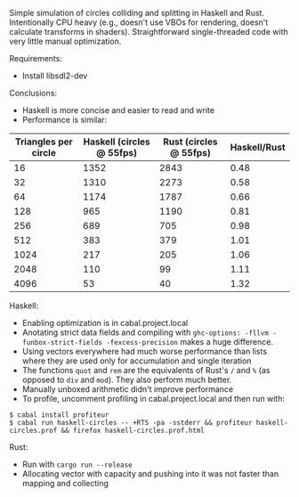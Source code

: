 Simple simulation of circles colliding and splitting in Haskell and Rust.
Intentionally CPU heavy (e.g., doesn't use VBOs for rendering, doesn't calculate transforms in shaders).
Straightforward single-threaded code with very little manual optimization.

Requirements:
- Install libsdl2-dev

Conclusions:

- Haskell is more concise and easier to read and write
- Performance is similar: 

| Triangles per circle | Haskell (circles @ 55fps)| Rust (circles @ 55fps) | Haskell/Rust |
|---|---|---|---|
| 16 | 1352 | 2843 | 0.48 |
| 32 | 1310 | 2273 | 0.58 |
| 64 | 1174 | 1787 | 0.66 |
| 128 | 965 | 1190 | 0.81 |
| 256 | 689 | 705 | 0.98 |
| 512 | 383 | 379 | 1.01 |
| 1024 | 217 | 205 | 1.06 |
| 2048 | 110 | 99 | 1.11 |
| 4096 | 53 | 40 | 1.32 |

Haskell:
- Enabling optimization is in cabal.project.local
- Anotating strict data fields and compiling with `ghc-options: -fllvm -funbox-strict-fields -fexcess-precision` makes a huge difference. 
- Using vectors everywhere had much worse performance than lists where they are used only for accumulation and single iteration
- The functions `quot` and `rem` are the equivalents of Rust's `/` and `%` (as opposed to `div` and `mod`). They also perform much better. 
- Manually unboxed arithmetic didn't improve performance
- To profile, uncomment profiling in cabal.project.local and then run with:
```
$ cabal install profiteur
$ cabal run haskell-circles -- +RTS -pa -sstderr && profiteur haskell-circles.prof && firefox haskell-circles.prof.html
```

Rust:
- Run with `cargo run --release`
- Allocating vector with capacity and pushing into it was not faster than mapping and collecting